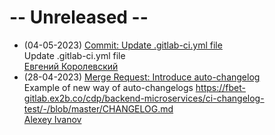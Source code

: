 
# -- Unreleased --

- (04-05-2023) [Commit: Update .gitlab-ci.yml file](https://fbet-gitlab.ex2b.co/cdp/backend-microservices/nest-microservice-template/-/commit/3155d256f7a9bb0860fe00d5bdb62e909502d4bd)<br />Update .gitlab-ci.yml file<br />[Евгений Королевский](https://fbet-gitlab.ex2b.co/yevgeniy.korolevskiy)<br />
- (28-04-2023) [Merge Request: Introduce auto-changelog](https://fbet-gitlab.ex2b.co/cdp/backend-microservices/nest-microservice-template/-/merge_requests/7)<br />Example of new way of auto-changelogs
https://fbet-gitlab.ex2b.co/cdp/backend-microservices/ci-changelog-test/-/blob/master/CHANGELOG.md<br />[Alexey Ivanov](https://fbet-gitlab.ex2b.co/alexey.ivanov)<br />